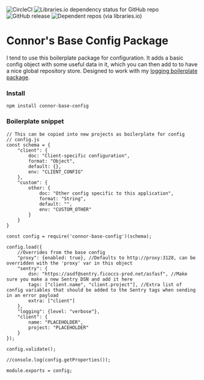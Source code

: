 ![CircleCI](https://img.shields.io/circleci/build/github/Makeshift/connor-base-config?style=plastic) ![Libraries.io dependency status for GitHub repo](https://img.shields.io/librariesio/github/makeshift/connor-base-config?style=plastic) ![GitHub release](https://img.shields.io/github/release/makeshift/connor-base-config?style=plastic) ![Dependent repos (via libraries.io)](https://img.shields.io/librariesio/dependent-repos/npm/connor-base-config?style=plastic)
# Connor's Base Config Package

I tend to use this boilerplate package for configuration. It adds a basic config object with some useful data in it, which you can then add to to have a nice global repository store. Designed to work with my [logging boilerplate package](https://github.com/Makeshift/connor-base-log).

### Install
`npm install connor-base-config`

### Boilerplate snippet
```
// This can be copied into new projects as boilerplate for config
// config.js
const schema = {
    "client": {
        doc: "Client-specific configuration",
        format: "Object",
        default: {},
        env: "CLIENT_CONFIG"
    },
    "custom": {
        other: {
            doc: "Other config specific to this application",
            format: "String",
            default: "",
            env: "CUSTOM_OTHER"
        }
    }
}

const config = require('connor-base-config')(schema);

config.load({
    //Overrides from the base config
    "proxy": {enabled: true}, //Defaults to http://proxy:3128, can be overridden with the 'proxy' var in this object
    "sentry": {
        dsn: "https://asdf@sentry.ficoccs-prod.net/asfasf", //Make sure you make a new Sentry DSN and add it here
        tags: ["client.name", "client.project"], //Extra list of config variables that should be added to the Sentry tags when sending in an error payload
        extra: ["client"]
    },
    "logging": {level: "verbose"},
    "client": {
        name: "PLACEHOLDER",
        project: "PLACEHOLDER"
    }
});

config.validate();

//console.log(config.getProperties());

module.exports = config;
```